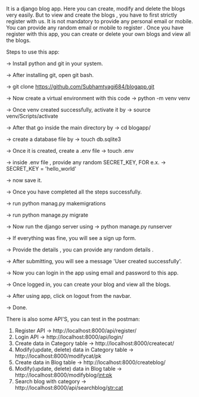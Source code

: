 It is a django blog app. Here you can create, modify and delete the blogs very easily. But to view and create the blogs , you have to first strictly register with us. It is not mandatory to provide any personal email or mobile. You can provide any random email or mobile to register . Once you have register with this app, you can create or delete your own blogs and view all the blogs.

Steps to use this app:

-> Install python and git in your system. 

-> After installing git, open git bash.

-> git clone https://github.com/Subhamtyagi684/blogapp.git

-> Now create a virtual environment with this code ->    python -m venv venv

-> Once venv created successfully, activate it by -> source venv/Scripts/activate

-> After that go inside the main directory by -> cd blogapp/

-> create a database file by -> touch db.sqlite3

-> Once it is created, create a .env file -> touch .env

-> inside .env file , provide any random SECRET_KEY, FOR e.x. -> SECRET_KEY = 'hello_world'

-> now save it.

-> Once you have completed all the steps successfully.

-> run python manag.py makemigrations

-> run python manage.py migrate

-> Now run the django server using ->   python manage.py runserver 

-> If everything was fine, you will see a sign up form.

-> Provide the details , you can provide any random details .

-> After submitting, you will see a message 'User created successfully'.

-> Now you can login in the app using email and password to this app.

-> Once logged in, you can create your blog and  view all the blogs.

-> After using app, click on logout from the navbar.

-> Done.

There is also some API'S, you can test in the postman:

1. Register API ->    http://localhost:8000/api/register/
2. Login API ->    http://localhost:8000/api/login/
3. Create data in Category table ->   http://localhost:8000/createcat/
4. Modify(update, delete) data in Category table ->  http://localhost:8000/modifycat/pk
5. Create data in Blog table ->   http://localhost:8000/createblog/
6. Modify(update, delete) data in Blog table ->  http://localhost:8000/modifyblog/<int:pk>
7. Search blog with category ->   http://localhost:8000/api/searchblog/<str:cat>
